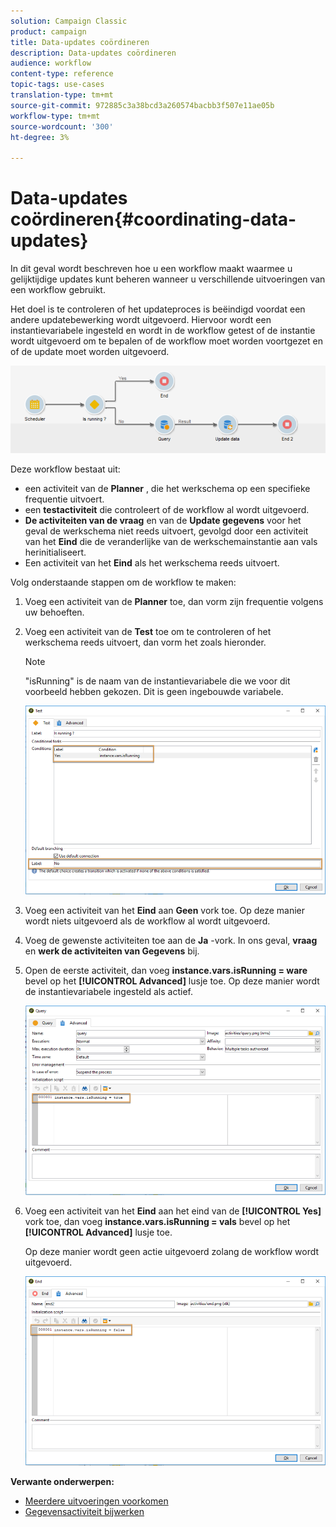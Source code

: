 ```yaml
---
solution: Campaign Classic
product: campaign
title: Data-updates coördineren
description: Data-updates coördineren
audience: workflow
content-type: reference
topic-tags: use-cases
translation-type: tm+mt
source-git-commit: 972885c3a38bcd3a260574bacbb3f507e11ae05b
workflow-type: tm+mt
source-wordcount: '300'
ht-degree: 3%

---
```



# Data-updates coördineren{#coordinating-data-updates}

In dit geval wordt beschreven hoe u een workflow maakt waarmee u gelijktijdige updates kunt beheren wanneer u verschillende uitvoeringen van een workflow gebruikt.

Het doel is te controleren of het updateproces is beëindigd voordat een andere updatebewerking wordt uitgevoerd. Hiervoor wordt een instantievariabele ingesteld en wordt in de workflow getest of de instantie wordt uitgevoerd om te bepalen of de workflow moet worden voortgezet en of de update moet worden uitgevoerd.

![](assets/uc_dataupdate_wkf.png)

Deze workflow bestaat uit:

* een activiteit van de **Planner** , die het werkschema op een specifieke frequentie uitvoert.
* een **testactiviteit** die controleert of de workflow al wordt uitgevoerd.
* **De activiteiten van de vraag** en van de **Update gegevens** voor het geval de werkschema niet reeds uitvoert, gevolgd door een activiteit van het **Eind** die de veranderlijke van de werkschemainstantie aan vals herinitialiseert.
* Een activiteit van het **Eind** als het werkschema reeds uitvoert.

Volg onderstaande stappen om de workflow te maken:

1. Voeg een activiteit van de **Planner** toe, dan vorm zijn frequentie volgens uw behoeften.
1. Voeg een activiteit van de **Test** toe om te controleren of het werkschema reeds uitvoert, dan vorm het zoals hieronder.

   >[!NOTE]
   >
   >&quot;isRunning&quot; is de naam van de instantievariabele die we voor dit voorbeeld hebben gekozen. Dit is geen ingebouwde variabele.

   ![](assets/uc_dataupdate_test.png)

1. Voeg een activiteit van het **Eind** aan **Geen** vork toe. Op deze manier wordt niets uitgevoerd als de workflow al wordt uitgevoerd.
1. Voeg de gewenste activiteiten toe aan de **Ja** -vork. In ons geval, **vraag** en **werk de activiteiten van Gegevens** bij.
1. Open de eerste activiteit, dan voeg **instance.vars.isRunning = ware** bevel op het **[!UICONTROL Advanced]** lusje toe. Op deze manier wordt de instantievariabele ingesteld als actief.

   ![](assets/uc_dataupdate_query.png)

1. Voeg een activiteit van het **Eind** aan het eind van de **[!UICONTROL Yes]** vork toe, dan voeg **instance.vars.isRunning = vals** bevel op het **[!UICONTROL Advanced]** lusje toe.

   Op deze manier wordt geen actie uitgevoerd zolang de workflow wordt uitgevoerd.

   ![](assets/uc_dataupdate_end.png)

**Verwante onderwerpen:**

* [Meerdere uitvoeringen voorkomen](../../workflow/using/monitoring-workflow-execution.md#preventing-simultaneous-multiple-executions)
* [Gegevensactiviteit bijwerken](../../workflow/using/update-data.md)

